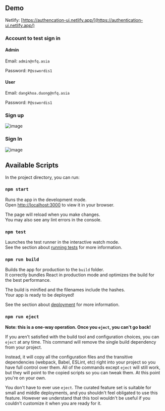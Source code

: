 ## Demo
Netlify: [https://authencation-ui.netlify.app/](https://authentication-ui.netlify.app/)
### Account to test sign in

#### Admin

Email: `admin@nfq.asia`

Password: `P@sswordis1`

#### User
Email: `dangkhoa.duong@nfq.asia`

Password: `P@sswordis1`

### Sign up

![image](https://user-images.githubusercontent.com/104960618/171363315-5b1b04b3-2e5c-434a-a5b2-fc0bb5417944.png)

### Sign In

![image](https://user-images.githubusercontent.com/104960618/171379415-de0d8bfc-bc11-476a-9601-6429da150b3f.png)

## Available Scripts

In the project directory, you can run:

### `npm start`

Runs the app in the development mode.\
Open [http://localhost:3000](http://localhost:3000) to view it in your browser.

The page will reload when you make changes.\
You may also see any lint errors in the console.

### `npm test`

Launches the test runner in the interactive watch mode.\
See the section about [running tests](https://facebook.github.io/create-react-app/docs/running-tests) for more information.

### `npm run build`

Builds the app for production to the `build` folder.\
It correctly bundles React in production mode and optimizes the build for the best performance.

The build is minified and the filenames include the hashes.\
Your app is ready to be deployed!

See the section about [deployment](https://facebook.github.io/create-react-app/docs/deployment) for more information.

### `npm run eject`

**Note: this is a one-way operation. Once you `eject`, you can't go back!**

If you aren't satisfied with the build tool and configuration choices, you can `eject` at any time. This command will remove the single build dependency from your project.

Instead, it will copy all the configuration files and the transitive dependencies (webpack, Babel, ESLint, etc) right into your project so you have full control over them. All of the commands except `eject` will still work, but they will point to the copied scripts so you can tweak them. At this point you're on your own.

You don't have to ever use `eject`. The curated feature set is suitable for small and middle deployments, and you shouldn't feel obligated to use this feature. However we understand that this tool wouldn't be useful if you couldn't customize it when you are ready for it.
